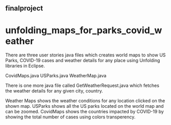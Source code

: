 ## finalproject

unfolding_maps_for_parks_covid_weather
======================================

There are three user stories java files which creates world maps to show US Parks, COVID-19 cases and weather details for any place using Unfolding libraries in Eclipse.

CovidMaps.java
USParks.java
WeatherMap.java

There is one more java file called GetWeatherRequest.java which fetches the weather details for any given city, country.

Weather Maps shows the weather conditions for any location clicked on the shown map.
USParks shows all the US parks located on the world map and can be zoomed.
CovidMaps shows the countries impacted by COVID-19 by showing the total number of cases using  colors transperency.
